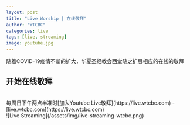 ```yaml
---
layout: post
title: "Live Worship | 在线敬拜"
author: "WTCBC"
categories: live
tags: [live, streaming]
image: youtube.jpg
---
```


随着COVID-19疫情不断的扩大，华夏圣经教会西堂随之扩展相应的在线的敬拜

## 开始在线敬拜
<br/>
每周日下午两点半准时[加入Youtube Live敬拜](https://live.wtcbc.com) - [live.wtcbc.com](https://live.wtcbc.com)

<br/>
![Live Streaming](/assets/img/live-streaming-wtcbc.png)
